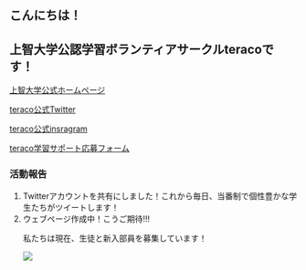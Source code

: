 <html>
<head>
<link rel="stylesheet" href="https://ycdycd.github.io/teraco_sophia/teraco2.cs"/>
<title>学習支援ボランティアサークル</title>
</head>

<body>
<h2>こんにちは！</h2>
<h2>上智大学公認学習ボランティアサークルteracoです！</h2>
	<p><a href="https://www.sophia.ac.jp/">上智大学公式ホームページ</a></p>
<p>
	<a href="https://twitter.com/teraco_sophia">teraco公式Twitter</a>
</p>
<p>
	<a href="https://www.instagram.com/teraco_sophia/">teraco公式insragram</a>
</p>
<p>
   <a href="https://docs.google.com/forms/d/e/1FAIpQLSeo8wmTybTc1FguDubcO_ezGijsVdgObJA8aWEl_C9H_NmSFg/viewform">teraco学習サポート応募フォーム</a>
</p>
<h3>活動報告</h3>
<ol>
	<li>Twitterアカウントを共有にしました！これから毎日、当番制で個性豊かな学生たちがツイートします！</li>
	<li>ウェブページ作成中！こうご期待!!!</li>
<p>私たちは現在、生徒と新入部員を募集しています！</p>
<img src="https://shinkan.circleapp.jp/oc-content/uploads/0/12.jpg"
</ol>
</body>
</html>
